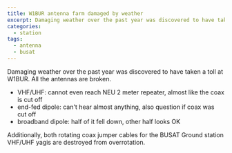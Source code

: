 ```yaml
---
title: W1BUR antenna farm damaged by weather
excerpt: Damaging weather over the past year was discovered to have taken a toll at W1BUR.
categories:
  - station
tags:
  - antenna
  - busat
---
```


Damaging weather over the past year was discovered to have taken a toll at W1BUR.
All the antennas are broken.

* VHF/UHF: cannot even reach NEU 2 meter repeater, almost like the coax is cut off
* end-fed dipole: can't hear almost anything, also question if coax was cut off
* broadband dipole: half of it fell down, other half looks OK

Additionally, both rotating coax jumper cables for the BUSAT Ground station VHF/UHF yagis are destroyed from overrotation.
